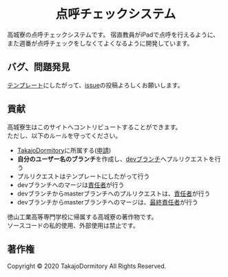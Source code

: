 <div align="center">

# 点呼チェックシステム

</div>
高城寮の点呼チェックシステムです。  
宿直教員がiPadで点呼を行えるように、また週番が点呼チェックをしなくてよくなるように開発しています。

## バグ、問題発見
[テンプレート](https://github.com/TakajoDormitory/RollCall/issues/new/choose)にしたがって、[issue](https://github.com/TakajoDormitory/HomePage/issues)の投稿よろしくお願いします。  

## 貢献
高城寮生はこのサイトへコントリビュートすることができます。  
ただし、以下のルールを守ってください。
* [TakajoDormitory](https://github.com/TakajoDormitory)に所属する([申請](https://forms.office.com/Pages/ResponsePage.aspx?id=XYP-cpVeEkWK4KezivJfyJYZKS5tU_5OjDR63Mlm_KNUQzlURENaRFpRQ1dVNjlRVzFHRzE3TFk2Ny4u))
* **自分のユーザー名のブランチ**を作成し、[devブランチ](https://github.com/TakajoDormitory/RollCall/tree/dev)へプルリクエストを行う
* プルリクエストはテンプレートにしたがって行う
* devブランチへのマージは[責任者]()が行う
* devブランチからmasterブランチへのプルリクエストは、[責任者]()が行う
* devブランチからmasterブランチへのマージは、[最終責任者]()が行う

徳山工業高等専門学校に帰属する高城寮の著作物です。  
ソースコードの私的使用、外部使用は禁止です。

## 著作権
Copyright © 2020 TakajoDormitory All Rights Reserved.